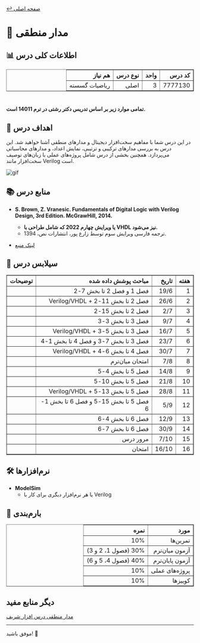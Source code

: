 [↩️ صفحه اصلی](/README.md)

# 🔢 مدار منطقی

## 📊 اطلاعات کلی درس

<div align="center" style="direction: rtl">
    <table border="1" style="text-align: right;">
        <thead>
            <tr>
                <th>کد درس</th>
                <th>واحد</th>
                <th>نوع درس</th>
                <th>هم نیاز</th>
            </tr>
        </thead>
        <tbody>
            <tr>
                <td>7777130</td>
                <td>3</td>
                <td>اصلی</td>
                <td>ریاضیات گسسته</td>
            </tr>
        </tbody>
    </table>
</div>

# 

**تمامی موارد زیر بر اساس تدریس دکتر رشتی در ترم 14011 است.**

## 🎯 اهداف درس
در این درس شما با مفاهیم سخت‌افزار دیجیتال و مدارهای منطقی آشنا خواهید شد. این درس به بررسی مدارهای ترکیبی و ترتیبی، نمایش اعداد، و مدارهای محاسباتی می‌پردازد. همچنین بخشی از درس شامل پروژه‌های عملی با زبان‌های توصیف سخت‌افزار مانند Verilog  است.



![gif](./تصاویر/giphy.gif)


## 📚 منابع درس

- **S. Brown, Z. Vranesic. Fundamentals of Digital Logic with Verilog Design, 3rd Edition. McGrawHill, 2014.**  
  - **یا ویرایش چهارم 2022 که شامل طراحی با VHDL نیز می‌شود.**  
  - ترجمه فارسی ویرایش سوم توسط زارع پور، انتشارات نص، 1394.
  
- [لینک منبع](./%D9%86%D9%8A%D9%85%D8%B3%D8%A7%D9%84%203/%D9%85%D8%AF%D8%A7%D8%B1%D9%87%D8%A7%DB%8C%20%D9%85%D9%86%D8%B7%D9%82%DB%8C/%D9%85%D9%86%D8%A7%D8%A8%D8%B9)

## 📅 سیلابس درس

<div align="center" style="direction: rtl">
    <table border="1" style="text-align: right;">
        <thead>
            <tr>
                <th>هفته</th>
                <th>تاریخ</th>
                <th>مباحث پوشش داده شده</th>
                <th>توضیحات</th>
            </tr>
        </thead>
        <tbody>
            <tr>
                <td>1</td>
                <td>19/6</td>
                <td>فصل 1 و فصل 2 تا بخش 7-2</td>
                <td></td>
            </tr>
            <tr>
                <td>2</td>
                <td>26/6</td>
                <td>فصل 2 تا بخش 11-2 + Verilog/VHDL</td>
                <td></td>
            </tr>
            <tr>
                <td>3</td>
                <td>2/7</td>
                <td>فصل 2 تا بخش 15-2</td>
                <td></td>
            </tr>
            <tr>
                <td>4</td>
                <td>9/7</td>
                <td>فصل 3 تا بخش 3-3</td>
                <td></td>
            </tr>
            <tr>
                <td>5</td>
                <td>16/7</td>
                <td>فصل 3 تا بخش 5-3 + Verilog/VHDL</td>
                <td></td>
            </tr>
            <tr>
                <td>6</td>
                <td>23/7</td>
                <td>فصل 3 تا بخش 7-3 و فصل 4 تا بخش 1-4</td>
                <td></td>
            </tr>
            <tr>
                <td>7</td>
                <td>30/7</td>
                <td>فصل 4 تا بخش 6-4 + Verilog/VHDL</td>
                <td></td>
            </tr>
            <tr>
                <td>8</td>
                <td>7/8</td>
                <td>امتحان میان‌ترم</td>
                <td></td>
            </tr>
            <tr>
                <td>9</td>
                <td>14/8</td>
                <td>فصل 5 تا بخش 4-5</td>
                <td></td>
            </tr>
            <tr>
                <td>10</td>
                <td>21/8</td>
                <td>فصل 5 تا بخش 10-5</td>
                <td></td>
            </tr>
            <tr>
                <td>11</td>
                <td>28/8</td>
                <td>فصل 5 تا بخش 13-5 + Verilog/VHDL</td>
                <td></td>
            </tr>
            <tr>
                <td>12</td>
                <td>5/9</td>
                <td>فصل 5 تا بخش 15-5 و فصل 6 تا بخش 1-6</td>
                <td></td>
            </tr>
            <tr>
                <td>13</td>
                <td>12/9</td>
                <td>فصل 6 تا بخش 4-6</td>
                <td></td>
            </tr>
            <tr>
                <td>14</td>
                <td>30/9</td>
                <td>فصل 6 تا بخش 7-6</td>
                <td></td>
            </tr>
            <tr>
                <td>15</td>
                <td>7/10</td>
                <td>مرور درس</td>
                <td></td>
            </tr>
            <tr>
                <td>16</td>
                <td>16/10</td>
                <td>امتحان</td>
                <td></td>
            </tr>
        </tbody>
    </table>
</div>

## 🛠️ نرم‌افزارها

- **ModelSim**  
  - یا هر نرم‌افزار دیگری برای کار با Verilog

## 💯 بارم‌بندی

<div align="center" style="direction: rtl">
    <table border="1" style="text-align: right;">
        <thead>
            <tr>
                <th>مورد</th>
                <th>نمره</th>
            </tr>
        </thead>
        <tbody>
            <tr>
                <td>تمرین‌ها</td>
                <td>10%</td>
            </tr>
            <tr>
                <td>آزمون میان‌ترم</td>
                <td>30% (فصول 1، 2 و 3)</td>
            </tr>
            <tr>
                <td>آزمون پایان‌ترم</td>
                <td>40% (فصول 4، 5 و 6)</td>
            </tr>
            <tr>
                <td>پروژه‌های عملی</td>
                <td>10%</td>
            </tr>
            <tr>
                <td>کوییزها</td>
                <td>10%</td>
            </tr>
        </tbody>
    </table>
</div>


## دیگر منابع مفید

[مدار منطقی درس افزار شریف](https://ocw.sharif.ir/course/id/323/%D9%85%D8%AF%D8%A7%D8%B1-%D9%85%D9%86%D8%B7%D9%82%DB%8C)

---

موفق باشید! 🚀
